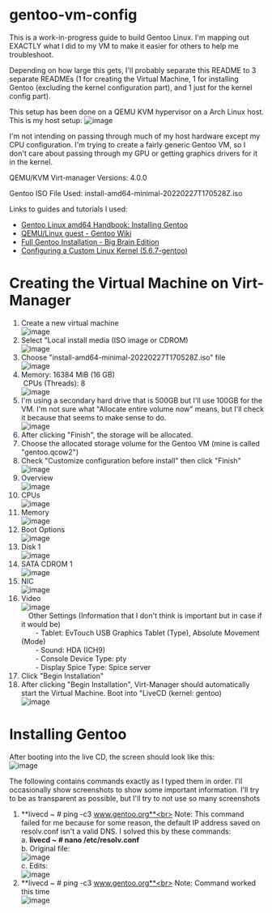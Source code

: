 # gentoo-vm-config

This is a work-in-progress guide to build Gentoo Linux. I'm mapping out EXACTLY what I did to my VM to make it easier for others to help me troubleshoot.

Depending on how large this gets, I'll probably separate this README to 3 separate READMEs (1 for creating the Virtual Machine, 1 for installing Gentoo (excluding the kernel configuration part), and 1 just for the kernel config part).

This setup has been done on a QEMU KVM hypervisor on a Arch Linux host. This is my host setup:
![image](https://user-images.githubusercontent.com/47036723/158039894-8337d0db-e63c-43e1-afd9-fc81e0f41b4d.png)

I'm not intending on passing through much of my host hardware except my CPU configuration. I'm trying to create a fairly generic Gentoo VM, so I don't care about passing through my GPU or getting graphics drivers for it in the kernel.

QEMU/KVM Virt-manager Versions: 4.0.0

Gentoo ISO File Used: install-amd64-minimal-20220227T170528Z.iso

Links to guides and tutorials I used:
   - [Gentoo Linux amd64 Handbook: Installing Gentoo](https://wiki.gentoo.org/wiki/Handbook:AMD64/Full/Installation#Introduction)
   - [QEMU/Linux guest - Gentoo Wiki](https://wiki.gentoo.org/wiki/QEMU/Linux_guest)
   - [Full Gentoo Installation - Big Brain Edition](https://www.youtube.com/watch?v=6yxJoMa05ZM&t)
   - [Configuring a Custom Linux Kernel (5.6.7-gentoo)](https://www.youtube.com/watch?v=NVWVHiLx1sU&t)

# Creating the Virtual Machine on Virt-Manager

1. Create a new virtual machine<br>![image](https://user-images.githubusercontent.com/47036723/158039966-403e8835-8871-4c33-a915-6542802c8259.png)
2. Select "Local install media (ISO image or CDROM)<br>![image](https://user-images.githubusercontent.com/47036723/158040033-4f539e53-a665-44c0-94d6-0f81bd4e4c9c.png)
3. Choose "install-amd64-minimal-20220227T170528Z.iso" file<br>![image](https://user-images.githubusercontent.com/47036723/158040074-63e2a2e3-518d-47e0-a7f1-c742d13e4ce9.png)
4. Memory: 16384 MiB (16 GB)<br>&nbsp;CPUs (Threads): 8 <br>![image](https://user-images.githubusercontent.com/47036723/158040123-367645b3-d6d9-4c4e-8047-6de5af83bc03.png)
5. I'm using a secondary hard drive that is 500GB but I'll use 100GB for the VM. I'm not sure what "Allocate entire volume now" means, but I'll check it because that seems to make sense to do.<br>![image](https://user-images.githubusercontent.com/47036723/158040209-523fabeb-069c-4c1c-b152-9c73c2b04e54.png)
6. After clicking "Finish", the storage will be allocated.
7. Choose the allocated storage volume for the Gentoo VM (mine is called "gentoo.qcow2")
8. Check "Customize configuration before install" then click "Finish"<br>![image](https://user-images.githubusercontent.com/47036723/158040262-89a3ad74-c50c-41f2-849e-28ed773b335b.png)
9. Overview<br>![image](https://user-images.githubusercontent.com/47036723/158040301-a3be05b8-057a-45bb-a9c9-8c4e95c743b2.png)
10. CPUs<br>![image](https://user-images.githubusercontent.com/47036723/158040344-e9d9d2b1-70ef-494e-95df-ae1e7c6952fb.png)
11. Memory<br>![image](https://user-images.githubusercontent.com/47036723/158041720-0f32638f-7b1e-400e-94da-d703cba3b1a9.png)
12. Boot Options<br>![image](https://user-images.githubusercontent.com/47036723/158041737-d89b2720-f90d-4279-8ce5-ae775e551a45.png)
13. Disk 1<br>![image](https://user-images.githubusercontent.com/47036723/158041777-d774b61d-e5b0-431a-9524-ac2ed5d89344.png)
14. SATA CDROM 1<br>![image](https://user-images.githubusercontent.com/47036723/158040569-7dc93b94-9bac-46f1-910c-137791a81fa1.png)
15. NIC<br>![image](https://user-images.githubusercontent.com/47036723/158040585-c18ec545-802f-41a5-8d01-e560fa43799c.png)
16. Video<br>![image](https://user-images.githubusercontent.com/47036723/158041882-5a01d059-a078-468f-b146-4538b0750bcb.png)<br>&emsp;Other Settings (Information that I don't think is important but in case if it would be)<br>&emsp;&emsp;- Tablet: EvTouch USB Graphics Tablet (Type), Absolute Movement (Mode)<br>&emsp;&emsp;- Sound: HDA (ICH9)<br>&emsp;&emsp;- Console Device Type: pty<br>&emsp;&emsp;- Display Spice Type: Spice server<br>
17. Click "Begin Installation"
18. After clicking "Begin Installation", Virt-Manager should automatically start the Virtual Machine. Boot into "LiveCD (kernel: gentoo)<br>![image](https://user-images.githubusercontent.com/47036723/158042060-6a6a2221-9746-42a4-a266-b4f8a60e36bb.png)


# Installing Gentoo
After booting into the live CD, the screen should look like this:<br>![image](https://user-images.githubusercontent.com/47036723/158042119-2c2fee6a-1d1a-4bbf-be3b-cefacd3f4f90.png)

The following contains commands exactly as I typed them in order. I'll occasionally show screenshots to show some important information. I'll try to be as transparent as possible, but I'll try to not use so many screenshots

1. **livecd ~ # ping -c3 www.gentoo.org**<br>
   Note: This command failed for me because for some reason, the default IP address saved on resolv.conf isn't a valid DNS. I solved this by these commands:<br>
      a. **livecd ~ # nano /etc/resolv.conf**<br>
      b. Original file:<br>![image](https://user-images.githubusercontent.com/47036723/158042284-bd2e3f27-76df-4e76-af94-5262f9abda5f.png)<br>
      c. Edits:<br>![image](https://user-images.githubusercontent.com/47036723/158042349-15188150-2e74-416e-9a6b-daeadd1481b3.png)<br>
2. **livecd ~ # ping -c3 www.gentoo.org**<br>
   Note: Command worked this time<br>![image](https://user-images.githubusercontent.com/47036723/158042681-7bda119f-2243-4c00-a41e-8bcd87393966.png)<br>
